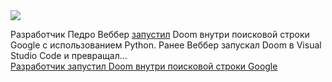 <!--2025-02-04 12:17:07-->
<div class="yb">
  <div class="rss smaller1 habr"><img src="https://habrastorage.org/getpro/habr/upload_files/923/e79/2ba/923e792bab02e0bf3251625a057a678d.jpg" /><p>Разработчик Педро Веббер <a href="https://gamerant.com/doom-ported-to-google-search-bar/" rel="noopener noreferrer nofollow">запустил</a> Doom внутри поисковой строки Google  с использованием Python. Ранее Веббер запускал Doom в Visual Studio Code и превращал... <br><a class="light" href="https://habr.com/ru/news/879406/?utm_source=habrahabr&utm_medium=rss&utm_campaign=879406">Разработчик запустил Doom внутри поисковой строки Google</a></div>
</div>

